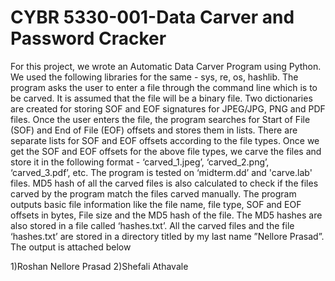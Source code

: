 # CYBR 5330-001-Data Carver and Password Cracker


For this project, we wrote an Automatic Data Carver Program using Python. We used the following
libraries for the same - sys, re, os, hashlib. The program asks the user to enter a file through the
command line which is to be carved. It is assumed that the file will be a binary file. Two
dictionaries are created for storing SOF and EOF signatures for JPEG/JPG, PNG and PDF files.
Once the user enters the file, the program searches for Start of File (SOF) and End of File (EOF)
offsets and stores them in lists. There are separate lists for SOF and EOF offsets according to the
file types. Once we get the SOF and EOF offsets for the above file types, we carve the files and
store it in the following format - ‘carved_1.jpeg’, ‘carved_2.png’, ‘carved_3.pdf’, etc. The
program is tested on ‘midterm.dd’ and 'carve.lab' files. MD5 hash of all the carved files is also
calculated to check if the files carved by the program match the files carved manually. The program
outputs basic file information like the file name, file type, SOF and EOF offsets in bytes, File size
and the MD5 hash of the file. The MD5 hashes are also stored in a file called ‘hashes.txt’. All the
carved files and the file ‘hashes.txt’ are stored in a directory titled by my last name ”Nellore
Prasad”. The output is attached below

1)Roshan Nellore Prasad
2)Shefali Athavale
